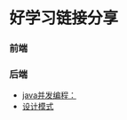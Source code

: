 # 好学习链接分享

### 前端

### 后端
* [java并发编程：](http://blog.csdn.net/ahaha413525642/article/details/76753108)
* [设计模式](http://design-patterns.readthedocs.io/zh_CN/latest/index.html)
